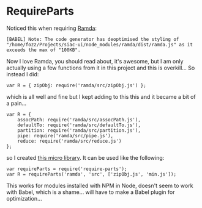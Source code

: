 # RequireParts

Noticed this when requiring [Ramda](http://ramdajs.com/):

    [BABEL] Note: The code generator has deoptimised the styling of "/home/fozz/Projects/siac-ui/node_modules/ramda/dist/ramda.js" as it exceeds the max of "100KB".

Now I love Ramda, you should read about, it's awesome, but I am only actually using a few functions from it in this project and this is overkill... So instead I did:

    var R = { zipObj: require('ramda/src/zipObj.js') };

which is all well and fine but I kept adding to this this and it became a bit of a pain...

    var R = {
        assocPath: require('ramda/src/assocPath.js'),
        defaultTo: require('ramda/src/defaultTo.js'),
        partition: require('ramda/src/partition.js'),
        pipe: require('ramda/src/pipe.js'),
        reduce: require('ramda/src/reduce.js')
    };

so I created [this micro library](https://github.com/forbesmyester/require-parts). It can be used like the following:

    var requireParts = require('require-parts');
    var R = requireParts('ramda', 'src', ['zipObj.js', 'min.js']);

This works for modules installed with NPM in Node, doesn't seem to work with Babel, which is a shame... will have to make a Babel plugin for optimization...
